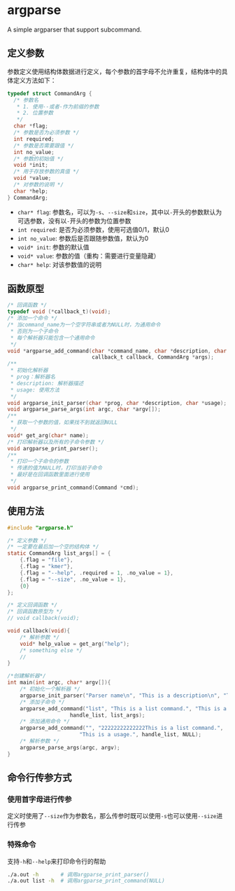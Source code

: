 # argparse

A simple argparser that support subcommand.


## 定义参数
参数定义使用结构体数据进行定义，每个参数的首字母不允许重复，结构体中的具体定义方法如下：

```c
typedef struct CommandArg {
  /* 参数名
   * 1. 使用--或者-作为前缀的参数
   * 2. 位置参数
   */
  char *flag;
  /* 参数是否为必须参数 */
  int required;
  /* 参数是否需要跟值 */
  int no_value;
  /* 参数的初始值 */
  void *init;
  /* 用于存放参数的真值 */
  void *value;
  /* 对参数的说明 */
  char *help;
} CommandArg;
```

- `char* flag`: 参数名，可以为`-s`、`--size`和`size`，其中以`-`开头的参数默认为可选参数，没有以`-`开头的参数为位置参数
- `int required`: 是否为必须参数，使用可选值0/1，默认0
- `int no_value`: 参数后是否跟随参数值，默认为0
- `void* init`: 参数的默认值
- `void* value`: 参数的值（重构：需要进行变量隐藏）
- `char* help`: 对该参数值的说明


## 函数原型
```c
/* 回调函数 */
typedef void (*callback_t)(void);
/* 添加一个命令 */
/* 当command_name为一个空字符串或者为NULL时，为通用命令
 * 否则为一个子命令
 * 每个解析器只能包含一个通用命令
 */
void *argparse_add_command(char *command_name, char *description, char *usage,
                           callback_t callback, CommandArg *args);
/**
 * 初始化解析器
 * prog：解析器名
 * description: 解析器描述
 * usage: 使用方法
 */
void argparse_init_parser(char *prog, char *description, char *usage);
void argparse_parse_args(int argc, char *argv[]);
/**
 * 获取一个参数的值，如果找不到就返回NULL
 */
void* get_arg(char* name);
/* 打印解析器以及所有的子命令参数 */
void argparse_print_parser();
/**
 * 打印一个子命令的参数
 * 传递的值为NULL时，打印当前子命令
 * 最好是在回调函数里面进行使用
 */
void argparse_print_command(Command *cmd);
```


## 使用方法

```c
#include "argparse.h"

/* 定义参数 */
/* 一定要在最后加一个空的结构体 */
static CommandArg list_args[] = {
    {.flag = "file"},
    {.flag = "kmer"},
    {.flag = "--help", .required = 1, .no_value = 1},
    {.flag = "--size", .no_value = 1},
    {0}
};

/* 定义回调函数 */
/* 回调函数原型为 */
// void callback(void);

void callback(void){
    /* 解析参数 */
    void* help_value = get_arg("help");
    /* something else */
    // 
}

/*创建解析器*/
int main(int argc, char* argv[]){
    /* 初始化一个解析器 */
    argparse_init_parser("Parser name\n", "This is a description\n", "This is a usage\n");
    /* 添加子命令 */
    argparse_add_command("list", "This is a list command.", "This is a usage.",
                    handle_list, list_args);
    /* 添加通用命令 */
    argparse_add_command("", "22222222222222This is a list command.",
                       "This is a usage.", handle_list, NULL);
    /* 解析参数 */
    argparse_parse_args(argc, argv);
}
```

## 命令行传参方式

### 使用首字母进行传参
定义时使用了`--size`作为参数名，那么传参时既可以使用`-s`也可以使用`--size`进行传参

### 特殊命令
支持`-h`和`--help`来打印命令行的帮助

```bash
./a.out -h       # 调用argparse_print_parser()
./a.out list -h  # 调用argparse_print_command(NULL)
```
